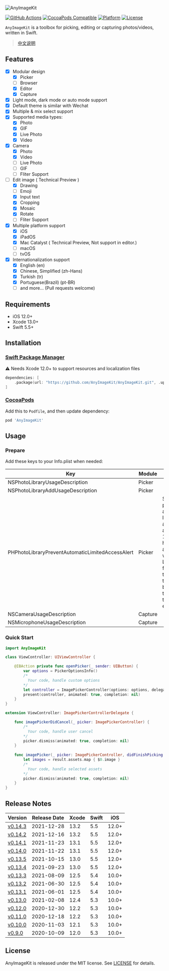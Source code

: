 ![AnyImageKit](https://github.com/AnyImageProject/AnyImageProject.github.io/raw/master/Resources/TitleMap@2x.png)

[![GitHub Actions](https://github.com/AnyImageKit/AnyImageKit/workflows/build/badge.svg?branch=master)](https://github.com/AnyImageKit/AnyImageKit/actions?query=workflow%3Abuild)
[![CocoaPods Compatible](https://img.shields.io/cocoapods/v/AnyImageKit.svg)](https://cocoapods.org/pods/AnyImageKit)
[![Platform](https://img.shields.io/cocoapods/p/AnyImageKit.svg?style=flat)](./)
[![License](https://img.shields.io/cocoapods/l/AnyImageKit.svg?style=flat)](https://raw.githubusercontent.com/AnyImageKit/AnyImageKit/master/LICENSE)

`AnyImageKit` is a toolbox for picking, editing or capturing photos/videos, written in Swift. 

> [中文说明](./Documentation/README_CN.md)

## Features

- [x] Modular design
    - [x] Picker
    - [ ] Browser
    - [x] Editor
    - [x] Capture
- [x] Light mode, dark mode or auto mode support
- [x] Default theme is similar with Wechat 
- [x] Multiple & mix select support
- [x] Supported media types:
    - [x] Photo
    - [x] GIF
    - [x] Live Photo
    - [x] Video
- [x] Camera
    - [x] Photo
    - [x] Video
    - [ ] Live Photo
    - [ ] GIF
    - [ ] Fliter Support
- [ ] Edit image ( Technical Preview )
    - [x] Drawing
    - [ ] Emoji
    - [x] Input text
    - [x] Cropping
    - [x] Mosaic
    - [x] Rotate
    - [ ] Fliter Support
- [x] Multiple platform support
    - [x] iOS
    - [x] iPadOS
    - [x] Mac Catalyst ( Technical Preview, Not support in editor.)
    - [ ] macOS
    - [ ] tvOS
- [x] Internationalization support
    - [x] English (en)
    - [x] Chinese, Simplified (zh-Hans)
    - [x] Turkish (tr)
    - [x] Portuguese(Brazil) (pt-BR)
    - [ ] and more... (Pull requests welcome)

## Requirements

- iOS 12.0+
- Xcode 13.0+
- Swift 5.5+

## Installation

### [Swift Package Manager](https://swift.org/package-manager/)

⚠️ Needs Xcode 12.0+ to support resources and localization files

```swift
dependencies: [
    .package(url: "https://github.com/AnyImageKit/AnyImageKit.git", .upToNextMajor(from: "0.14.0"))
]
```

### [CocoaPods](https://guides.cocoapods.org/using/using-cocoapods.html)

Add this to `Podfile`, and then update dependency:

```ruby
pod 'AnyImageKit'
```

## Usage

### Prepare

Add these keys to your Info.plist when needed:

| Key | Module | Info |
| ----- | ----  | ---- |
| NSPhotoLibraryUsageDescription | Picker |  |
| NSPhotoLibraryAddUsageDescription | Picker |  |
| PHPhotoLibraryPreventAutomaticLimitedAccessAlert | Picker | Set `YES` to prevent automatic limited access alert in iOS 14+ (Picker has been adapted with Limited features that can be triggered by the user to enhance the user experience) |
| NSCameraUsageDescription | Capture |  |
| NSMicrophoneUsageDescription | Capture |  |

### Quick Start

```swift
import AnyImageKit

class ViewController: UIViewController {

    @IBAction private func openPicker(_ sender: UIButton) {
        var options = PickerOptionsInfo()
        /*
          Your code, handle custom options
        */
        let controller = ImagePickerController(options: options, delegate: self)
        present(controller, animated: true, completion: nil)
    }
}

extension ViewController: ImagePickerControllerDelegate {

    func imagePickerDidCancel(_ picker: ImagePickerController) {
        /*
          Your code, handle user cancel
        */
        picker.dismiss(animated: true, completion: nil)
    }
    
    func imagePicker(_ picker: ImagePickerController, didFinishPicking result: PickerResult) {
        let images = result.assets.map { $0.image }
        /*
          Your code, handle selected assets
        */
        picker.dismiss(animated: true, completion: nil)
    }
}
```

## Release Notes

| Version | Release Date | Xcode | Swift | iOS |
| ---- | ----  | ---- | ---- | ---- |
| [v0.14.3](https://github.com/AnyImageKit/AnyImageKit/blob/master/Documentation/RELEASE_NOTE.md#0143) | 2021-12-28 | 13.2 | 5.5 | 12.0+ |
| [v0.14.2](https://github.com/AnyImageKit/AnyImageKit/blob/master/Documentation/RELEASE_NOTE.md#0142) | 2021-12-16 | 13.2 | 5.5 | 12.0+ |
| [v0.14.1](https://github.com/AnyImageKit/AnyImageKit/blob/master/Documentation/RELEASE_NOTE.md#0141) | 2021-11-23 | 13.1 | 5.5 | 12.0+ |
| [v0.14.0](https://github.com/AnyImageKit/AnyImageKit/blob/master/Documentation/RELEASE_NOTE.md#0140) | 2021-11-22 | 13.1 | 5.5 | 12.0+ |
| [v0.13.5](https://github.com/AnyImageKit/AnyImageKit/blob/master/Documentation/RELEASE_NOTE.md#0135) | 2021-10-15 | 13.0 | 5.5 | 12.0+ |
| [v0.13.4](https://github.com/AnyImageKit/AnyImageKit/blob/master/Documentation/RELEASE_NOTE.md#0134) | 2021-09-23 | 13.0 | 5.5 | 12.0+ |
| [v0.13.3](https://github.com/AnyImageKit/AnyImageKit/blob/master/Documentation/RELEASE_NOTE.md#0133) | 2021-08-09 | 12.5 | 5.4 | 10.0+ |
| [v0.13.2](https://github.com/AnyImageKit/AnyImageKit/blob/master/Documentation/RELEASE_NOTE.md#0132) | 2021-06-30 | 12.5 | 5.4 | 10.0+ |
| [v0.13.1](https://github.com/AnyImageKit/AnyImageKit/blob/master/Documentation/RELEASE_NOTE.md#0131) | 2021-06-01 | 12.5 | 5.4 | 10.0+ |
| [v0.13.0](https://github.com/AnyImageKit/AnyImageKit/blob/master/Documentation/RELEASE_NOTE.md#0130) | 2021-02-08 | 12.4 | 5.3 | 10.0+ |
| [v0.12.0](https://github.com/AnyImageKit/AnyImageKit/blob/master/Documentation/RELEASE_NOTE.md#0120) | 2020-12-30 | 12.2 | 5.3 | 10.0+ |
| [v0.11.0](https://github.com/AnyImageKit/AnyImageKit/blob/master/Documentation/RELEASE_NOTE.md#0110) | 2020-12-18 | 12.2 | 5.3 | 10.0+ |
| [v0.10.0](https://github.com/AnyImageKit/AnyImageKit/blob/master/Documentation/RELEASE_NOTE.md#0100) | 2020-11-03 | 12.1 | 5.3 | 10.0+ |
| [v0.9.0](https://github.com/AnyImageKit/AnyImageKit/blob/master/Documentation/RELEASE_NOTE.md#090) | 2020-10-09 | 12.0 | 5.3 | 10.0+ |

## License

AnyImageKit is released under the MIT license. See [LICENSE](./LICENSE) for details.
